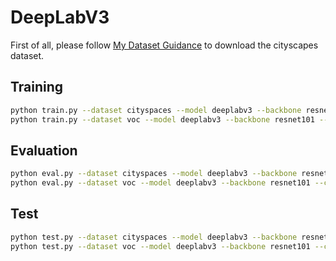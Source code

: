 # DeepLabV3 #
First of all, please follow [My Dataset Guidance](https://github.com/tungyen/Deep_learning_CV/tree/master/Dataset) to download the cityscapes dataset.


## Training ##
```bash
python train.py --dataset cityspaces --model deeplabv3 --backbone resnet101 --class_num 19
python train.py --dataset voc --model deeplabv3 --backbone resnet101 --class_num 20
```

## Evaluation ##
```bash
python eval.py --dataset cityspaces --model deeplabv3 --backbone resnet101 --class_num 19
python eval.py --dataset voc --model deeplabv3 --backbone resnet101 --class_num 20
```

## Test ##
```bash
python test.py --dataset cityspaces --model deeplabv3 --backbone resnet101 --class_num 19
python test.py --dataset voc --model deeplabv3 --backbone resnet101 --class_num 20
```